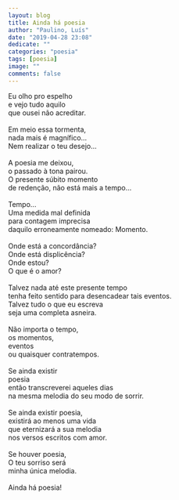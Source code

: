 ```yaml
---
layout: blog
title: Ainda há poesia
author: "Paulino, Luís"
date: "2019-04-28 23:08"
dedicate: ""
categories: "poesia"
tags: [poesia]
image: ""
comments: false
---
```


Eu olho pro espelho\
e vejo tudo aquilo\
que ousei não acreditar.\
\
Em meio essa tormenta,\
nada mais é magnífico...\
Nem realizar o teu desejo...\
\
A poesia me deixou,\
o passado à tona pairou.\
O presente súbito momento\
de redenção, não está mais a tempo...\
\
Tempo...\
Uma medida mal definida\
para contagem imprecisa\
daquilo erroneamente nomeado: Momento.\
\
Onde está a concordância?\
Onde está displicência?\
Onde estou?\
O que é o amor?\
\
Talvez nada até este presente tempo\
tenha feito sentido para desencadear tais eventos.\
Talvez tudo o que eu escreva\
seja uma completa asneira.\
\
Não importa o tempo,\
os momentos,\
eventos\
ou quaisquer contratempos.\
\
Se ainda existir\
poesia\
então transcreverei aqueles dias\
na mesma melodia do seu modo de sorrir.\
\
Se ainda existir poesia,\
existirá ao menos uma vida\
que eternizará a sua melodia\
nos versos escritos com amor.\
\
Se houver poesia,\
O teu sorriso será\
minha única melodia.\
\
Ainda há poesia!
